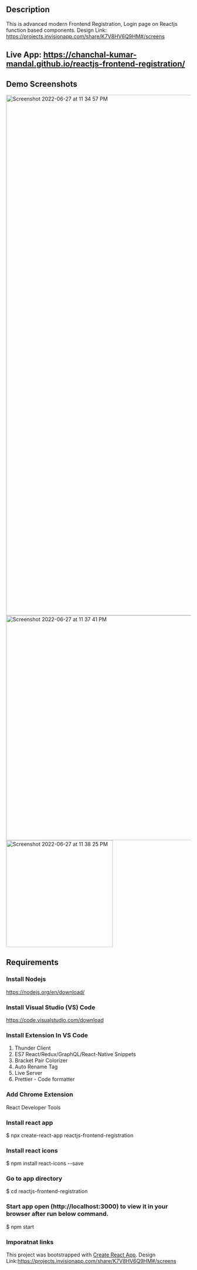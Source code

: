 ## Description
This is advanced modern Frontend Registration, Login page on Reactjs function based components. Design Link: https://projects.invisionapp.com/share/K7V8HV6Q9HM#/screens

## Live App: https://chanchal-kumar-mandal.github.io/reactjs-frontend-registration/

## Demo Screenshots

<img width="1417" alt="Screenshot 2022-06-27 at 11 34 57 PM" src="https://user-images.githubusercontent.com/14269798/176007884-062047b2-e661-4ac6-9e5d-300ba96cb80b.png">

<img width="612" alt="Screenshot 2022-06-27 at 11 37 41 PM" src="https://user-images.githubusercontent.com/14269798/176007894-2de08c34-eec6-4a7e-9edb-5b2dd59e1cf5.png">

<img width="291" alt="Screenshot 2022-06-27 at 11 38 25 PM" src="https://user-images.githubusercontent.com/14269798/176007915-fc79d39f-c2de-432e-9b4d-96e4a753600e.png">


## Requirements

### Install Nodejs
https://nodejs.org/en/download/

### Install Visual Studio (VS) Code
https://code.visualstudio.com/download

### Install Extension In VS Code
1. Thunder Client 
2. ES7 React/Redux/GraphQL/React-Native Snippets 
3. Bracket Pair Colorizer 
4. Auto Rename Tag 
5. Live Server 
6. Prettier - Code formatter 

### Add Chrome Extension
React Developer Tools

### Install react app
$ npx create-react-app reactjs-frontend-registration

### Install react icons
$ npm install react-icons --save

### Go to app directory
$ cd reactjs-frontend-registration
  
### Start app open (http://localhost:3000) to view it in your browser after run below command. 
$ npm start

### Imporatnat links
This project was bootstrapped with [Create React App](https://github.com/facebook/create-react-app).
Design Link:https://projects.invisionapp.com/share/K7V8HV6Q9HM#/screens
